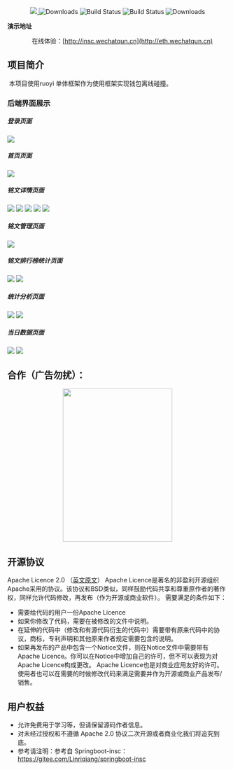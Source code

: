 <p align="center">
 	<a href="https://gitee.com/Linriqiang/springboot-insc">
 	    <img src="https://img.shields.io/badge/RuoYi-v4.7.8-brightgreen.svg">
 	</a>
      <img src="https://img.shields.io/badge/Mysql-8.0-green.svg" alt="Downloads">
      <img src="https://img.shields.io/badge/JDK-1.8-green.svg" alt="Build Status">
      <img src="https://img.shields.io/badge/license-Apache%202-blue.svg" alt="Build Status">
      <img src="https://img.shields.io/badge/Spring%20Boot-3.2-blue.svg" alt="Downloads">
 </p>

**演示地址**

　　　　在线体验：<a href='http://eth.wechatqun.cn' target="_blank" >[http://insc.wechatqun.cn](http://eth.wechatqun.cn) </a>

## 项目简介

​       本项目使用ruoyi 单体框架作为使用框架实现钱包离线碰撞。
  

### 后端界面展示

##### 登录页面

<img src="https://ai.oss.mj.ink/chatgpt/insc/1.png" />

##### 首页页面

<img src="https://ai.oss.mj.ink/chatgpt/insc/2.png" />

##### 铭文详情页面

<img src="https://ai.oss.mj.ink/chatgpt/insc/3.png" />
<img src="https://ai.oss.mj.ink/chatgpt/insc/4.png" />
<img src="https://ai.oss.mj.ink/chatgpt/insc/5.png" />
<img src="https://ai.oss.mj.ink/chatgpt/insc/6.png" />
<img src="https://ai.oss.mj.ink/chatgpt/insc/7.png" />

##### 铭文管理页面

<img src="https://ai.oss.mj.ink/chatgpt/insc/8.png" />

##### 铭文排行榜统计页面

<img src="https://ai.oss.mj.ink/chatgpt/insc/9.png" />
<img src="https://ai.oss.mj.ink/chatgpt/insc/10.png" />

##### 统计分析页面

<img src="https://ai.oss.mj.ink/chatgpt/insc/11.png" />
<img src="https://ai.oss.mj.ink/chatgpt/insc/12.png" />

##### 当日数据页面

<img src="https://ai.oss.mj.ink/chatgpt/insc/13.png" />
<img src="https://ai.oss.mj.ink/chatgpt/insc/14.png" />


## 合作（广告勿扰）：
    
 <div align=center >
    <td ><img height="350" width="250" src="https://ai.oss.mj.ink/chatgpt/insc/wx.jpg"/></td>
 </div>
 
 ## 开源协议
 Apache Licence 2.0 （[英文原文](http://www.apache.org/licenses/LICENSE-2.0.html)）
 Apache Licence是著名的非盈利开源组织Apache采用的协议。该协议和BSD类似，同样鼓励代码共享和尊重原作者的著作权，同样允许代码修改，再发布（作为开源或商业软件）。
 需要满足的条件如下：
 * 需要给代码的用户一份Apache Licence
 * 如果你修改了代码，需要在被修改的文件中说明。
 * 在延伸的代码中（修改和有源代码衍生的代码中）需要带有原来代码中的协议，商标，专利声明和其他原来作者规定需要包含的说明。
 * 如果再发布的产品中包含一个Notice文件，则在Notice文件中需要带有Apache Licence。你可以在Notice中增加自己的许可，但不可以表现为对Apache Licence构成更改。
   Apache Licence也是对商业应用友好的许可。使用者也可以在需要的时候修改代码来满足需要并作为开源或商业产品发布/销售。
 
 ## 用户权益
 * 允许免费用于学习等，但请保留源码作者信息。
 * 对未经过授权和不遵循 Apache 2.0 协议二次开源或者商业化我们将追究到底。
 * 参考请注明：参考自 Springboot-insc：https://gitee.com/Linriqiang/springboot-insc
